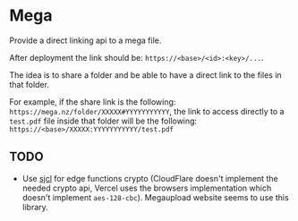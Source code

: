 # Mega

Provide a direct linking api to a mega file.

After deployment the link should be: `https://<base>/<id>:<key>/...`.

The idea is to share a folder and be able to have a direct link to the files in that folder.

For example, if the share link is the following: `https://mega.nz/folder/XXXXX#YYYYYYYYYYY`, the link to access directly to a `test.pdf` file inside that folder will be the following: `https://<base>/XXXXX:YYYYYYYYYYY/test.pdf`

## TODO

- Use [sjcl](https://www.npmjs.com/package/sjcl) for edge functions crypto (CloudFlare doesn't implement the needed crypto api, Vercel uses the browsers implementation which doesn't implement `aes-128-cbc`). Megaupload website seems to use this library.
